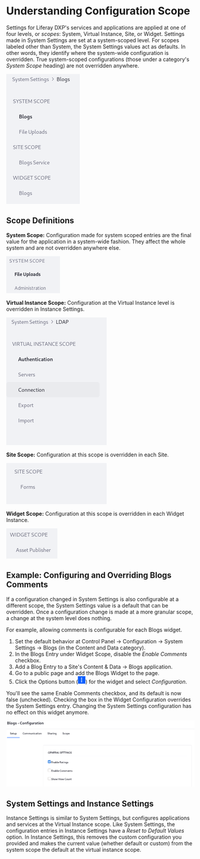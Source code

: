 # Understanding Configuration Scope

Settings for Liferay DXP's services and applications are applied at one of four levels, or _scopes_: System, Virtual Instance, Site, or Widget. Settings made in System Settings are set at a system-scoped level. For scopes labeled other than System, the System Settings values act as defaults. In other words, they identify where the system-wide configuration is overridden. True system-scoped configurations (those under a category's _System Scope_ heading) are not overridden anywhere.

<!-- Ideally, I think it would be more helpful for the below image to be a diagram that represents the relationship scopes have to one another. -->
![Some System Settings categories hold entries of multiple scopes.](./understanding-configuration-scope/images/02.png)

## Scope Definitions

**System Scope:** Configuration made for system scoped entries are the final value for the application in a system-wide fashion. They affect the whole system and are not overridden anywhere else.

![Some System Settings entries are system scoped.](./understanding-configuration-scope/images/01.png)

**Virtual Instance Scope:** Configuration at the Virtual Instance level is overridden in Instance Settings.

![Some System Settings are virtual instance scoped.](./understanding-configuration-scope/images/05.png)

**Site Scope:** Configuration at this scope is overridden in each Site.

![Some System Settings are Site scoped.](./understanding-configuration-scope//images/03.png)

**Widget Scope:** Configuration at this scope is overridden in each Widget Instance.

![Some System Settings entries are widget scoped.](./understanding-configuration-scope/images/04.png)

## Example: Configuring and Overriding Blogs Comments

If a configuration changed in System Settings is also configurable at a different scope, the System Settings value is a default that can be overridden. Once a configuration change is made at a more granular scope, a change at the system level does nothing.

For example, allowing comments is configurable for each Blogs widget.

1. Set the default behavior at Control Panel &rarr; Configuration &rarr; System Settings &rarr; Blogs (in the Content and Data category).
1. In the Blogs Entry under Widget Scope, disable the *Enable Comments* checkbox.
1. Add a Blog Entry to a Site's Content & Data &rarr; Blogs application.
1. Go to a public page and add the Blogs Widget to the page.
1. Click the Options button (![Options](../../images/icon-app-options.png)) for the widget and select *Configuration*.

You'll see the same Enable Comments checkbox, and its default is now false (unchecked). Checking the box in the Widget Configuration overrides the System Settings entry. Changing the System Settings configuration has no effect on this widget anymore.

![Override widget scoped System Settings from the widget itself.](./understanding-configuration-scope/images/06.png)

## System Settings and Instance Settings

Instance Settings <!-- link to Instance Settings --> is similar to System Settings, but configures applications and services at the Virtual Instance scope. Like System Settings, the configuration entries in Instance Settings have a *Reset to Default Values* option. In Instance Settings, this removes the custom configuration you provided and makes the current value (whether default or custom) from the system scope the default at the virtual instance scope.